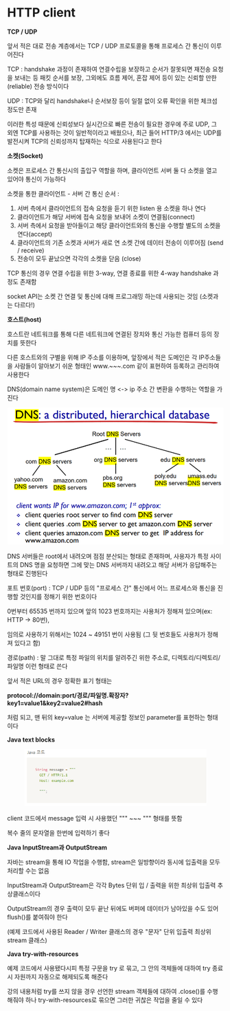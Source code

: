 # HTTP client

**TCP / UDP**

앞서 적은 대로 전송 계층에서는 TCP / UDP 프로토콜을 통해 프로세스 간 통신이 이루어진다

TCP : handshake 과정이 존재하여 연결수립을 보장하고 순서가 잘못되면 재전송 요청을 보내는 등 패킷 순서를 보장, 그외에도 흐름 제어, 혼잡 제어 등이 있는 신뢰할 만한(reliable) 전송 방식이다

UDP : TCP와 달리 handshake나 순서보장 등이 일절 없이 오류 확인을 위한 체크섬 정도만 존재

이러한 특성 때문에 신뢰성보다 실시간으로 빠른 전송이 필요한 경우에 주로 UDP, 그 외엔 TCP를 사용하는 것이 일반적이라고 배웠으나, 최근 들어 HTTP/3 에서는 UDP를 발전시켜 TCP의 신뢰성까지 탑재하는 식으로 사용된다고 한다



**소켓(Socket)**

소켓은 프로세스 간 통신시의 출입구 역할을 하며, 클라이언트 서버 둘 다 소켓을 열고 있어야 통신이 가능하다

소켓을 통한 클라이언트 - 서버 간 통신 순서 :&#x20;

1. 서버 측에서 클라이언트의 접속 요청을 듣기 위한 listen 용 소켓을 하나 연다
2. 클라이언트가 해당 서버에 접속 요청을 보내어 소켓이  연결됨(connect)
3. 서버 측에서 요청을 받아들이고 해당 클라이언트와의 통신을 수행할 별도의 소켓을 연다(accept)
4. 클라이언트의 기존 소켓과 서버가 새로 연 소켓 간에 데이터 전송이 이루어짐 (send / receive)
5. 전송이 모두 끝났으면 각각의 소켓을 닫음 (close)

TCP 통신의 경우 연결 수립을 위한 3-way, 연결 종료를 위한 4-way handshake 과정도 존재함

socket API는 소켓 간 연결 및 통신에 대해 프로그래밍 하는데 사용되는 것임 (소켓과는 다르다!)



**호스트(host)**

호스트란 네트워크를 통해 다른 네트워크에 연결된 장치와 통신 가능한 컴퓨터 등의 장치를 뜻한다

다른 호스트와의 구별을 위해 IP 주소를 이용하며, 앞장에서 적은 도메인은 각 IP주소들을 사람들이 알아보기 쉬운 형태인 www.\~\~\~.com 같이 표현하여 등록하고 관리하여 사용한다

DNS(domain name system)은 도메인 명 <-> ip 주소 간 변환을 수행하는 역할을 가진다

&#x20;                                              ![](../../.gitbook/assets/dns.PNG)

DNS 서버들은 root에서 내려오며 점점 분산되는 형태로 존재하며, 사용자가 특정 사이트의 DNS 명을 요청하면 그에 맞는 DNS 서버까지 내려오고 해당 서버가 응답해주는 형태로 진행된다



포트 번호(port) : TCP / UDP 등의 "프로세스 간" 통신에서 어느 프로세스와 통신을 진행할 것인지를 정해기 위한 번호이다

0번부터 65535 번까지 있으며 앞의 1023 번호까지는 사용처가 정해져 있으며(ex: HTTP -> 80번),

&#x20;임의로 사용하기 위해서는 1024 \~ 49151 번이 사용됨 (그 뒷 번호들도 사용처가 정해져 있다고 함)



경로(path) : 말 그대로 특정 파일의 위치를 알려주긴 위한 주소로, 디렉토리/디렉토리/파일명 이런 형태로 쓴다

앞서 적은 URL의 경우 정확한 표기 형태는

**protocol://domain:port/경로/파일명.확장자?key1=value1\&key2=value2#hash**

처럼 되고, 맨 뒤의 key=value 는 서버에 제공할 정보인 parameter를 표현하는 형태이다





**Java text blocks**

<figure><img src="../../.gitbook/assets/캡처.PNG" alt=""><figcaption></figcaption></figure>

client 코드에서 message 입력 시 사용했던 """ \~\~\~ """ 형태를 뜻함

복수 줄의 문자열을 한번에 입력하기 좋다



**Java InputStream과 OutputStream**

자바는 stream을 통해 IO 작업을 수행함, stream은 일방향이라 동시에 입출력을 모두 처리할 수는 없음

InputStream과 OutputStream은 각각 Bytes 단위 입 / 출력을 위한 최상위 입출력 추상클래스이다

OutputStream의 경우 출력이 모두 끝난 뒤에도 버퍼에 데이터가 남아있을 수도 있어 flush()를 붙여줘야 한다

(예제 코드에서 사용된 Reader / Writer 클래스의 경우 "문자" 단위  입출력 최상위  stream 클래스)



**Java try-with-resources**

예제 코드에서 사용됐다시피 특정 구문을 try 로 묶고, 그 안의 객체들에 대하여 try 종료 시 자원까지 자동으로 해제되도록 해준다

강의 내용처럼 try를 쓰지 않을 경우 선언한 stream 객체들에 대하여 .close()를 수행해줘야 하나 try-with-resources로 묶으면 그러한 귀찮은 작업을 줄일 수 있다





